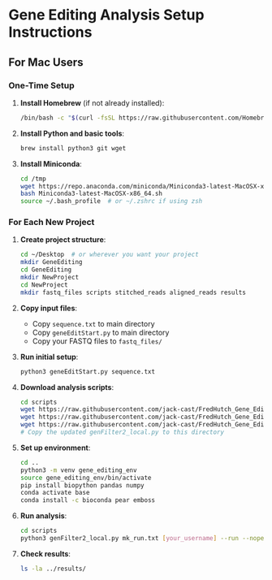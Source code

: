 # Gene Editing Analysis Setup Instructions

## For Mac Users

### One-Time Setup

1. **Install Homebrew** (if not already installed):
   ```bash
   /bin/bash -c "$(curl -fsSL https://raw.githubusercontent.com/Homebrew/install/HEAD/install.sh)"
   ```

2. **Install Python and basic tools**:
   ```bash
   brew install python3 git wget
   ```

3. **Install Miniconda**:
   ```bash
   cd /tmp
   wget https://repo.anaconda.com/miniconda/Miniconda3-latest-MacOSX-x86_64.sh
   bash Miniconda3-latest-MacOSX-x86_64.sh
   source ~/.bash_profile  # or ~/.zshrc if using zsh
   ```

### For Each New Project

1. **Create project structure**:
   ```bash
   cd ~/Desktop  # or wherever you want your project
   mkdir GeneEditing
   cd GeneEditing
   mkdir NewProject
   cd NewProject
   mkdir fastq_files scripts stitched_reads aligned_reads results
   ```

2. **Copy input files**:
   - Copy `sequence.txt` to main directory
   - Copy `geneEditStart.py` to main directory
   - Copy your FASTQ files to `fastq_files/`

3. **Run initial setup**:
   ```bash
   python3 geneEditStart.py sequence.txt
   ```

4. **Download analysis scripts**:
   ```bash
   cd scripts
   wget https://raw.githubusercontent.com/jack-cast/FredHutch_Gene_Edit_2/main/geneEditFilter.py
   wget https://raw.githubusercontent.com/jack-cast/FredHutch_Gene_Edit_2/main/geneEditOutput.py
   wget https://raw.githubusercontent.com/jack-cast/FredHutch_Gene_Edit_2/main/geneEditCommon.py
   # Copy the updated genFilter2_local.py to this directory
   ```

5. **Set up environment**:
   ```bash
   cd ..
   python3 -m venv gene_editing_env
   source gene_editing_env/bin/activate
   pip install biopython pandas numpy
   conda activate base
   conda install -c bioconda pear emboss
   ```

6. **Run analysis**:
   ```bash
   cd scripts
   python3 genFilter2_local.py mk_run.txt [your_username] --run --nopear
   ```

7. **Check results**:
   ```bash
   ls -la ../results/
   ```
